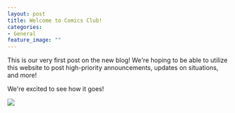 ```yaml
---
layout: post
title: Welcome to Comics Club!
categories:
- General
feature_image: ""
---
```


This is our very first post on the new blog!  We're hoping to be able to utilize this website to post high-priority announcements, updates on situations, and more!

We're excited to see how it goes!

![](../../../images/blog/welcome.jpg)
